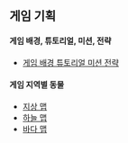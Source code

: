 ## 게임 기획

####  게임 배경, 튜토리얼, 미션, 전략

+ [게임 배경 튜토리얼 미션 전략](./세윤/세유닝폴더2/게임배경_튜토리얼_전략_미션.md )

#### 게임 지역별 동물
+ [지상 맵](./희진/땅_동물/지상지역.md)
+ [하늘 맵](./상민/하늘동물/하늘지역.md)
+ [바다 맵](./원웅/바다지역.md)
